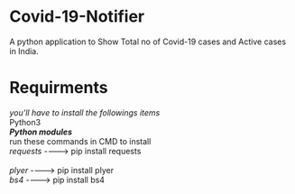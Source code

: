 # Covid-19-Notifier
A python application to Show Total no of Covid-19 cases and Active cases in India.</br>

# Requirments
*you'll have to install the followings items*</br>
Python3</br>
***Python modules***</br>
                      run these commands in CMD to install </br>
*requests*      ----> pip install requests</br>     
*plyer*         ----> pip install plyer</br>
*bs4*           ----> pip install bs4



